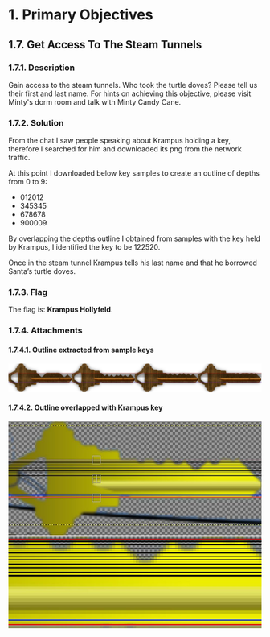 # 1. Primary Objectives
## 1.7. Get Access To The Steam Tunnels
### 1.7.1. Description
Gain access to the steam tunnels. Who took the turtle doves? Please tell us their first and last name. For hints on achieving this objective, please visit Minty's dorm room and talk with Minty Candy Cane.
### 1.7.2. Solution
From the chat I saw people speaking about Krampus holding a key, therefore I searched for him and downloaded its png from the network traffic.

At this point I downloaded below key samples to create an outline of depths from 0 to 9:
* 012012
* 345345
* 678678
* 900009

By overlapping the depths outline I obtained from samples with the key held by Krampus, I identified the key to be 122520.

Once in the steam tunnel Krampus tells his last name and that he borrowed Santa’s turtle doves.
### 1.7.3. Flag
The flag is: ​**Krampus Hollyfeld​**.
### 1.7.4. Attachments
#### 1.7.4.1. Outline extracted from sample keys
![Outline extracted from sample keys](https://github.com/LamonatoAndrea/KringleCon2/blob/master/01%20-%20Primary%20Objectives/07%20-%20Get%20Access%20To%20The%20Steam%20Tunnels/Outline.png)
#### 1.7.4.2. Outline overlapped with Krampus key
![Outline overlapped with Krampus key](https://github.com/LamonatoAndrea/KringleCon2/blob/master/01%20-%20Primary%20Objectives/07%20-%20Get%20Access%20To%20The%20Steam%20Tunnels/Outline%20overlapped%20with%20Krampus%20key.png)
![Outline overlapped with Krampus key_detail](https://github.com/LamonatoAndrea/KringleCon2/blob/master/01%20-%20Primary%20Objectives/07%20-%20Get%20Access%20To%20The%20Steam%20Tunnels/Outline%20overlapped%20with%20Krampus%20key_detail.png)